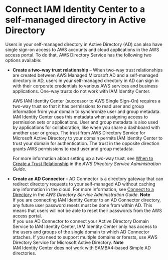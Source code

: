 # Connect IAM Identity Center to a self\-managed directory in Active Directory<a name="connectonpremad"></a>

Users in your self\-managed directory in Active Directory \(AD\) can also have single sign\-on access to AWS accounts and cloud applications in the AWS access portal\. To do that, AWS Directory Service has the following two options available:
+ **Create a two\-way trust relationship** – When two\-way trust relationships are created between AWS Managed Microsoft AD and a self\-managed directory in AD, users in your self\-managed directory in AD can sign in with their corporate credentials to various AWS services and business applications\. One\-way trusts do not work with IAM Identity Center\.

  AWS IAM Identity Center \(successor to AWS Single Sign\-On\) requires a two\-way trust so that it has permissions to read user and group information from your domain to synchronize user and group metadata\. IAM Identity Center uses this metadata when assigning access to permission sets or applications\. User and group metadata is also used by applications for collaboration, like when you share a dashboard with another user or group\. The trust from AWS Directory Service for Microsoft Active Directory to your domain permits IAM Identity Center to trust your domain for authentication\. The trust in the opposite direction grants AWS permissions to read user and group metadata\. 

  For more information about setting up a two\-way trust, see [When to Create a Trust Relationship](http://docs.aws.amazon.com/directoryservice/latest/admin-guide/setup_trust.html) in the *AWS Directory Service Administration Guide*\.
+ **Create an AD Connector** – AD Connector is a directory gateway that can redirect directory requests to your self\-managed AD without caching any information in the cloud\. For more information, see [Connect to a Directory](http://docs.aws.amazon.com/directoryservice/latest/admin-guide/directory_ad_connector.html) in the *AWS Directory Service Administration Guide*\.
**Note**  
If you are connecting IAM Identity Center to an AD Connector directory, any future user password resets must be done from within AD\. This means that users will not be able to reset their passwords from the AWS access portal\.  
If you use AD Connector to connect your Active Directory Domain Service to IAM Identity Center, IAM Identity Center only has access to the users and groups of the single domain to which AD Connector attaches\. If you need to support multiple domains or forests, use AWS Directory Service for Microsoft Active Directory\.
**Note**  
IAM Identity Center does not work with SAMBA4\-based Simple AD directories\.